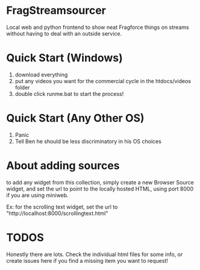 # FragStreamsourcer
Local web and python frontend to show neat Fragforce things on streams without having to deal with an outside service.

# Quick Start (Windows)
1) download everything
2) put any videos you want for the commercial cycle in the htdocs/videos folder
3) double click runme.bat to start the process!

# Quick Start (Any Other OS)
1) Panic
2) Tell Ben he should be less discriminatory in his OS choices

# About adding sources
to add any widget from this collection, simply create a new Browser Source widget, and set the url to point to the locally hosted HTML, using port 8000 if you are using miniweb.

Ex: for the scrolling text widget, set the url to "http://localhost:8000/scrollingtext.html"

# TODOS
Honestly there are lots.  Check the individual html files for some info, or create issues here if you find a missing item you want to request!
